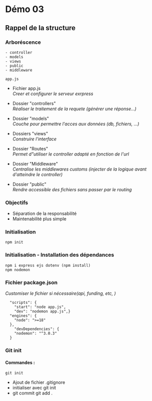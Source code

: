 # Démo 03

## Rappel de la structure
### Arboréscence 
```
- controller
- models
- views
- public
- middleware

app.js
```

- Fichier app.js <br>
*Creer et configurer le serveur exrpress*

- Dossier "controllers" <br>
*Réaliser le traitement de la requete (générer une réponse...)*


- Dossier "models" <br>
*Couche pour permettre l'acces aux données (db, fichiers, ...)*

- Dossiers "views" <br>
*Construire l'interface*

- Dossier "Routes" <br>
*Permet d"utiliser le controller adapté en fonction de l'url*

- Dossier "Middleware" <br>
*Centralise les middlewares customs (injecter de la logique avant d'atteindre le controller)*

- Dossier "public" <br>
*Rendre accessible des fichiers sans passer par le routing*

### Objectifs
- Séparation de la responsabilité
- Maintenabilité plus simple


### Initialisation 
```
npm init
```
### Initialisation - Installation des dépendances
```
npm i express ejs dotenv (npm install)
npm nodemon
```
### Fichier package.json
*Customiser le fichier si nécessaire(api, funding, etc, )* 
```
  "scripts": {
    "start": "node app.js",
    "dev": "nodemon app.js",}
  "engines": {
    "node": ">=18"
  },
    "devDependencies": {
    "nodemon": "^3.0.3"
  }
```

### Git init
#### Commandes :
```
git init
```
- Ajout de fichier .gitignore
- initialiser avec git init
- git commit git add . 
